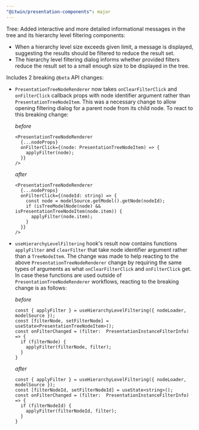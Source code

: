 ```yaml
---
"@itwin/presentation-components": major
---
```


Tree: Added interactive and more detailed informational messages in the tree and its hierarchy level filtering components:

- When a hierarchy level size exceeds given limit, a message is displayed, suggesting the results should be filtered to reduce the result set.
- The hierarchy level filtering dialog informs whether provided filters reduce the result set to a small enough size to be displayed in the tree.

Includes 2 breaking `@beta` API changes:

- `PresentationTreeNodeRenderer` now takes `onClearFilterClick` and `onFilterClick` callback props with node identifier argument rather than `PresentationTreeNodeItem`. This was a necessary change to allow opening filtering dialog for a parent node from its child node. To react to this breaking change:

  *before*

  ```tsx
  <PresentationTreeNodeRenderer
    {...nodeProps}
    onFilterClick={(node: PresentationTreeNodeItem) => {
      applyFilter(node);
    }}
  />
  ```

  *after*

  ```tsx
  <PresentationTreeNodeRenderer
    {...nodeProps}
    onFilterClick={(nodeId: string) => {
      const node = modelSource.getModel().getNode(nodeId);
      if (isTreeModelNode(node) && isPresentationTreeNodeItem(node.item)) {
        applyFilter(node.item);
      }
    }}
  />
  ```

- `useHierarchyLevelFiltering` hook's result now contains functions `applyFilter` and `clearFilter` that take node identifier argument rather than a `TreeNodeItem`. The change was made to help reacting to the above `PresentationTreeNodeRenderer` change by requiring the same types of arguments as what `onClearFilterClick` and `onFilterClick` get. In case these functions are used outside of `PresentationTreeNodeRenderer` workflows, reacting to the breaking change is as follows:

  *before*

  ```tsx
  const { applyFilter } = useHierarchyLevelFiltering({ nodeLoader, modelSource });
  const [filterNode, setFilterNode] = useState<PresentationTreeNodeItem>();
  const onFilterChanged = (filter:  PresentationInstanceFilterInfo) => {
    if (filterNode) {
      applyFilter(filterNode, filter);
    }
  }
  ```

  *after*

  ```tsx
  const { applyFilter } = useHierarchyLevelFiltering({ nodeLoader, modelSource });
  const [filterNodeId, setFilterNodeId] = useState<string>();
  const onFilterChanged = (filter:  PresentationInstanceFilterInfo) => {
    if (filterNodeId) {
      applyFilter(filterNodeId, filter);
    }
  }
  ```
